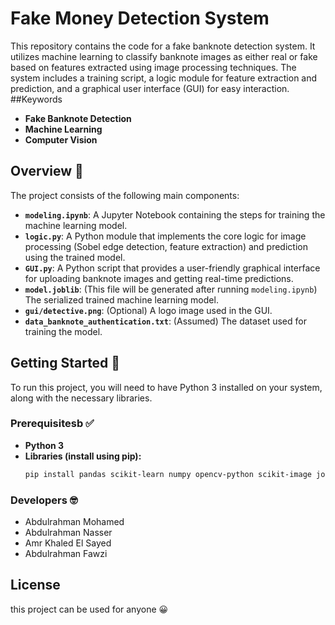# Fake Money Detection System

This repository contains the code for a fake banknote detection system. It utilizes machine learning to classify banknote images as either real or fake based on features extracted using image processing techniques. The system includes a training script, a logic module for feature extraction and prediction, and a graphical user interface (GUI) for easy interaction.
##Keywords

* **Fake Banknote Detection**
* **Machine Learning**
* **Computer Vision**
 
## Overview 👀

The project consists of the following main components:

* **`modeling.ipynb`**: A Jupyter Notebook containing the steps for training the machine learning model.
* **`logic.py`**: A Python module that implements the core logic for image processing (Sobel edge detection, feature extraction) and prediction using the trained model.
* **`GUI.py`**: A Python script that provides a user-friendly graphical interface for uploading banknote images and getting real-time predictions.
* **`model.joblib`**: (This file will be generated after running `modeling.ipynb`) The serialized trained machine learning model.
* **`gui/detective.png`**: (Optional) A logo image used in the GUI.
* **`data_banknote_authentication.txt`**: (Assumed) The dataset used for training the model.

## Getting Started 🚀

To run this project, you will need to have Python 3 installed on your system, along with the necessary libraries.

### Prerequisitesb ✅️

* **Python 3**
* **Libraries (install using pip):**
    ```bash
    pip install pandas scikit-learn numpy opencv-python scikit-image joblib matplotlib pillow
    ```

### Developers 🤓

* Abdulrahman Mohamed
* Abdulrahman Nasser
* Amr Khaled El Sayed
* Abdulrahman Fawzi

## License

this project can be used for anyone 😀
